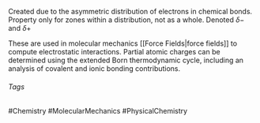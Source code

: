 Created due to the asymmetric distribution of electrons in chemical bonds.
Property only for zones within a distribution, not as a whole. 
Denoted $\delta-$ and $\delta +$ 

These are used in molecular mechanics [[Force Fields|force fields]] to compute electrostatic interactions.
Partial atomic charges can be determined using the extended Born thermodynamic cycle, including an analysis of covalent and ionic bonding contributions. 

###### Tags
#Chemistry #MolecularMechanics #PhysicalChemistry 